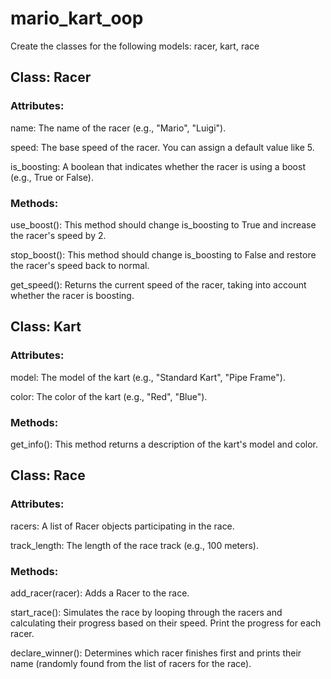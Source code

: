 # mario_kart_oop

Create the classes for the following models: racer, kart, race

## Class: Racer
### Attributes:
name: The name of the racer (e.g., "Mario", "Luigi").

speed: The base speed of the racer. You can assign a default value like 5.

is_boosting: A boolean that indicates whether the racer is using a boost (e.g., True or False).
### Methods:
use_boost(): This method should change is_boosting to True and increase the racer's speed by 2.

stop_boost(): This method should change is_boosting to False and restore the racer's speed back to normal.

get_speed(): Returns the current speed of the racer, taking into account whether the racer is boosting.

## Class: Kart
### Attributes:
model: The model of the kart (e.g., "Standard Kart", "Pipe Frame").

color: The color of the kart (e.g., "Red", "Blue").
### Methods:
get_info(): This method returns a description of the kart's model and color.

## Class: Race
### Attributes:
racers: A list of Racer objects participating in the race.

track_length: The length of the race track (e.g., 100 meters).
### Methods:
add_racer(racer): Adds a Racer to the race.

start_race(): Simulates the race by looping through the racers and calculating their progress based on their speed. Print the progress for each racer.

declare_winner(): Determines which racer finishes first and prints their name (randomly found from the list of racers for the race).
